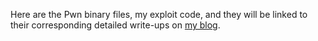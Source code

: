 Here are the Pwn binary files, my exploit code, and they will be linked to their corresponding detailed write-ups on [my blog](https://hjn4pwn.github.io/Huyna-blog.github.io/).

